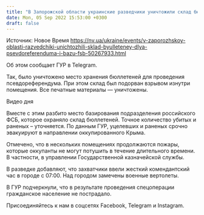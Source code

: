 ```yaml
---
title: "В Запорожской области украинские разведчики уничтожили склад бюллетеней для псевдореферендума и базу ФСБ"
date: Mon, 05 Sep 2022 15:53:00 +0300
draft: false
---
```

Источник: Новое Время https://nv.ua/ukraine/events/v-zaporozhskoy-oblasti-razvedchiki-unichtozhili-sklad-byulleteney-dlya-psevdoreferenduma-i-bazu-fsb-50267933.html


Об этом сообщает ГУР в Telegram.

Так, было уничтожено место хранения бюллетеней для проведения псевдореферендума. При этом склад был подорван взрывом изнутри помещения. Все печатные материалы — уничтожены.

 Видео дня   

Вместе с этим разбито место базирования подразделения российского ФСБ, которое охраняло склад бюллетеней. Точное количество убитых и раненых – уточняется. По данным ГУР, уцелевших и раненых срочно эвакуируют в направлении оккупированного Крыма.

Отмечено, что в нескольких помещениях продолжаются пожары, которые оккупанты не могут потушить в течение длительного времени. В частности, в управлении Государственной казначейской службы.

В разведке добавляют, что захватчики ввели жесткий комендантский час в городе с 07:00. Над городом замечены военные вертолеты. ️

В ГУР подчеркнули, что в результате проведения спецоперации гражданское население не пострадало.

Присоединяйтесь к нам в соцсетях Facebook, Telegram и Instagram.
